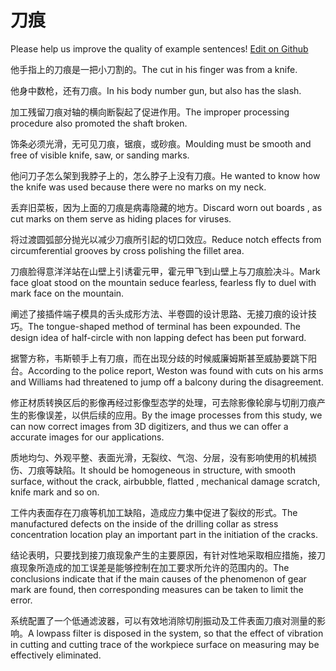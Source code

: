 # 刀痕

Please help us improve the quality of example sentences! [Edit on Github](https://github.com/jiyushe/jiyu-example-sentence-source/blob/main/chinese/daohen.md)

<p><span class="chinese">他手指上的刀痕是一把小刀割的。</span><span class="english">The cut in his finger was from a knife.</span></p>

<p><span class="chinese">他身中数枪，还有刀痕。</span><span class="english">In his body number gun, but also has the slash.</span></p>

<p><span class="chinese">加工残留刀痕对轴的横向断裂起了促进作用。</span><span class="english">The improper processing procedure also promoted the shaft broken.</span></p>

<p><span class="chinese">饰条必须光滑，无可见刀痕，锯痕，或砂痕。</span><span class="english">Moulding must be smooth and free of visible knife, saw, or sanding marks.</span></p>

<p><span class="chinese">他问刀子怎么架到我脖子上的，怎么脖子上没有刀痕。</span><span class="english">He wanted to know how the knife was used because there were no marks on my neck.</span></p>

<p><span class="chinese">丢弃旧菜板，因为上面的刀痕是病毒隐藏的地方。</span><span class="english">Discard worn out boards , as cut marks on them serve as hiding places for viruses.</span></p>

<p><span class="chinese">将过渡圆弧部分抛光以减少刀痕所引起的切口效应。</span><span class="english">Reduce notch effects from circumferential grooves by cross polishing the fillet area.</span></p>

<p><span class="chinese">刀痕脸得意洋洋站在山壁上引诱霍元甲，霍元甲飞到山壁上与刀痕脸决斗。</span><span class="english">Mark face gloat stood on the mountain seduce fearless, fearless fly to duel with mark face on the mountain.</span></p>

<p><span class="chinese">阐述了接插件端子模具的舌头成形方法、半卷圆的设计思路、无接刀痕的设计技巧。</span><span class="english">The tongue-shaped method of terminal has been expounded. The design idea of half-circle with non lapping defect has been put forward.</span></p>

<p><span class="chinese">据警方称，韦斯顿手上有刀痕，而在出现分歧的时候威廉姆斯甚至威胁要跳下阳台。</span><span class="english">According to the police report, Weston was found with cuts on his arms and Williams had threatened to jump off a balcony during the disagreement.</span></p>

<p><span class="chinese">修正材质转换区后的影像再经过影像型态学的处理，可去除影像轮廓与切削刀痕产生的影像误差，以供后续的应用。</span><span class="english">By the image processes from this study, we can now correct images from 3D digitizers, and thus we can offer a accurate images for our applications.</span></p>

<p><span class="chinese">质地均匀、外观平整、表面光滑，无裂纹、气泡、分层，没有影响使用的机械损伤、刀痕等缺陷。</span><span class="english">It should be homogeneous in structure, with smooth surface, without the crack, airbubble, flatted , mechanical damage scratch, knife mark and so on.</span></p>

<p><span class="chinese">工件内表面存在刀痕等机加工缺陷，造成应力集中促进了裂纹的形式。</span><span class="english">The manufactured defects on the inside of the drilling collar as stress concentration location play an important part in the initiation of the cracks.</span></p>

<p><span class="chinese">结论表明，只要找到接刀痕现象产生的主要原因，有针对性地采取相应措施，接刀痕现象所造成的加工误差是能够控制在加工要求所允许的范围内的。</span><span class="english">The conclusions indicate that if the main causes of the phenomenon of gear mark are found, then corresponding measures can be taken to limit the error.</span></p>

<p><span class="chinese">系统配置了一个低通滤波器，可以有效地消除切削振动及工件表面刀痕对测量的影响。</span><span class="english">A lowpass filter is disposed in the system, so that the effect of vibration in cutting and cutting trace of the workpiece surface on measuring may be effectively eliminated.</span></p>

